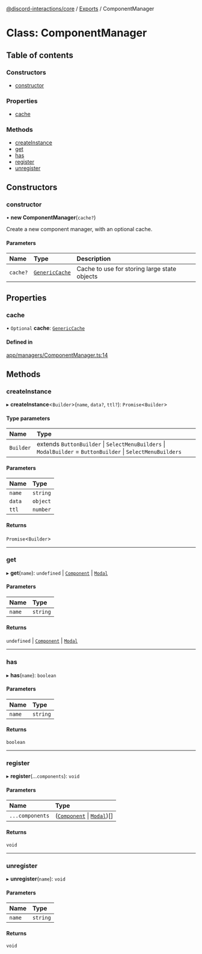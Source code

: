 [@discord-interactions/core](../README.md) / [Exports](../modules.md) / ComponentManager

# Class: ComponentManager

## Table of contents

### Constructors

- [constructor](ComponentManager.md#constructor)

### Properties

- [cache](ComponentManager.md#cache)

### Methods

- [createInstance](ComponentManager.md#createinstance)
- [get](ComponentManager.md#get)
- [has](ComponentManager.md#has)
- [register](ComponentManager.md#register)
- [unregister](ComponentManager.md#unregister)

## Constructors

### constructor

• **new ComponentManager**(`cache?`)

Create a new component manager, with an optional cache.

#### Parameters

| Name | Type | Description |
| :------ | :------ | :------ |
| `cache?` | [`GenericCache`](../interfaces/GenericCache.md) | Cache to use for storing large state objects |

## Properties

### cache

• `Optional` **cache**: [`GenericCache`](../interfaces/GenericCache.md)

#### Defined in

[app/managers/ComponentManager.ts:14](https://github.com/ssMMiles/discord-interactions/blob/7421ca0/packages/core/src/app/managers/ComponentManager.ts#L14)

## Methods

### createInstance

▸ **createInstance**<`Builder`\>(`name`, `data?`, `ttl?`): `Promise`<`Builder`\>

#### Type parameters

| Name | Type |
| :------ | :------ |
| `Builder` | extends `ButtonBuilder` \| `SelectMenuBuilders` \| `ModalBuilder` = `ButtonBuilder` \| `SelectMenuBuilders` |

#### Parameters

| Name | Type |
| :------ | :------ |
| `name` | `string` |
| `data` | `object` |
| `ttl` | `number` |

#### Returns

`Promise`<`Builder`\>

___

### get

▸ **get**(`name`): `undefined` \| [`Component`](../modules.md#component) \| [`Modal`](Modal.md)

#### Parameters

| Name | Type |
| :------ | :------ |
| `name` | `string` |

#### Returns

`undefined` \| [`Component`](../modules.md#component) \| [`Modal`](Modal.md)

___

### has

▸ **has**(`name`): `boolean`

#### Parameters

| Name | Type |
| :------ | :------ |
| `name` | `string` |

#### Returns

`boolean`

___

### register

▸ **register**(...`components`): `void`

#### Parameters

| Name | Type |
| :------ | :------ |
| `...components` | ([`Component`](../modules.md#component) \| [`Modal`](Modal.md))[] |

#### Returns

`void`

___

### unregister

▸ **unregister**(`name`): `void`

#### Parameters

| Name | Type |
| :------ | :------ |
| `name` | `string` |

#### Returns

`void`
